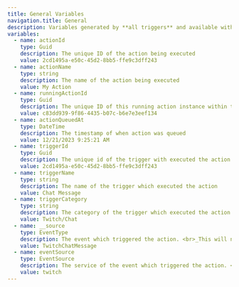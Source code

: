 ```yaml
---
title: General Variables
navigation.title: General
description: Variables generated by **all triggers** and available within **all action executions**.
variables:
  - name: actionId
    type: Guid
    description: The unique ID of the action being executed
    value: 2cd1495a-e50c-45d2-8bb5-ffe9c3dff243
  - name: actionName
    type: string
    description: The name of the action being executed
    value: My Action
  - name: runningActionId
    type: Guid
    description: The unique ID of this running action instance within the queue
    value: c83dd939-9f86-4435-b07c-b6e7e3eef134
  - name: actionQueuedAt
    type: DateTime
    description: The timestamp of when action was queued
    value: 12/21/2023 9:25:21 AM
  - name: triggerId
    type: Guid
    description: The unique id of the trigger with executed the action
    value: 2cd1495a-e50c-45d2-8bb5-ffe9c3dff243
  - name: triggerName
    type: string
    description: The name of the trigger which executed the action
    value: Chat Message
  - name: triggerCategory
    type: string
    description: The category of the trigger which executed the action
    value: Twitch/Chat
  - name: __source
    type: EventType
    description: The event which triggered the action. <br>_This will not always exist and requires C# to access, [read more](/api/csharp/enums/event-type)_
    value: TwitchChatMessage
  - name: eventSource
    type: EventSource
    description: The service of the event which triggered the action. <br>_This will not always exist and requires C# to access, [read more](/api/csharp/enums/event-source)_
    value: twitch
---
```

